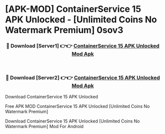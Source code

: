 # [APK-MOD] ContainerService 15 APK Unlocked - [Unlimited Coins No Watermark Premium] 0sov3



<div align="center">
<h3>🔴 Download [Server1] 👉👉 <a href="https://momento.my/?title=ContainerService_15_APK_Unlocked">ContainerService 15 APK Unlocked Mod Apk</a></h3><br>

<h3>🔴 Download [Server2] 👉👉 <a href="https://momento.my/?title=ContainerService_15_APK_Unlocked">ContainerService 15 APK Unlocked Mod Apk</a></h3>
</div>



Download ContainerService 15 APK Unlocked 

Free APK MOD ContainerService 15 APK Unlocked [Unlimited Coins No Watermark Premium]

Download ContainerService 15 APK Unlocked [Unlimited Coins No Watermark Premium] Mod For Android
